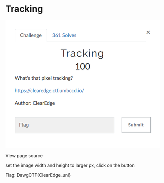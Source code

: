 # Tracking

![](Given/Description.png)

View page source

set the image width and height to larger px, click on the button

Flag: DawgCTF{ClearEdge_uni}